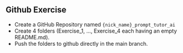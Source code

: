 ## Github Exercise 

- Create a GitHub Repository named `{nick_name}_prompt_tutor_ai`
- Create 4 folders (Exercise_1, ..., Exercise_4 each having an empty README.md). 
- Push the folders to github directly in the main branch.

